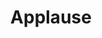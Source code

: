 ---
facebook: https://facebook.com/applause
instagram: https://instagram.com/applause_inc
linkedin: http://linkedin.com/company/applause
logohandle: applause
sort: applause
title: Applause
twitter: https://x.com/applause
website: https://www.applause.com/
---